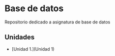 # Base de datos
Repositorio dedicado a asignatura de base de datos
## Unidades
- [Unidad 1.](Unidad 1)
